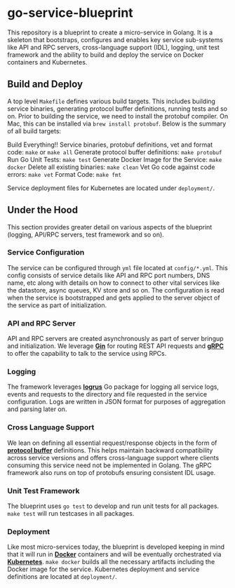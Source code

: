 # go-service-blueprint

This repository is a blueprint to create a micro-service in Golang.
It is a skeleton that bootstraps, configures and enables key service sub-systems like API and RPC servers, cross-language support (IDL), logging, unit test framework and the ability to build and deploy the service on Docker containers and Kubernetes.

## Build and Deploy
A top level ```Makefile``` defines various build targets. This includes building service binaries, generating protocol buffer definitions, running tests and so on. Prior to building the service, we need to install the protobuf compiler. On Mac, this can be installed via ```brew install protobuf```. Below is the summary of all build targets:

Build Everything!! Service binaries, protobuf definitions, vet and format code: ```make``` or ```make all```
Generate protocol buffer definitions: ```make protobuf```
Run Go Unit Tests: ```make test```
Generate Docker Image for the Service: ```make docker```
Delete all existing binaries: ```make clean```
Vet Go code against code errors: ```make vet```
Format Code: ```make fmt```

Service deployment files for Kubernetes are located under ```deployment/```.

## Under the Hood
This section provides greater detail on various aspects of the blueprint (logging, API/RPC servers, test framework and so on).

### Service Configuration

The service can be configured through ```yml``` file located at ```config/*.yml```. This config consists of service details like API and RPC port numbers, DNS name, etc along with details on how to connect to other vital services like the datastore, async queues, KV store and so on. The configuration is read when the service is bootstrapped and gets applied to the server object of the service as part of initialization.

### API and RPC Server

API and RPC servers are created asynchronously as part of server bringup and initialization. We leverage [**Gin**](https://github.com/gin-gonic/gin) for routing REST API requests and [**gRPC**](https://grpc.io/) to offer the capability to talk to the service using RPCs.

### Logging

The framework leverages [**logrus**](https://github.com/sirupsen/logrus) Go package for logging all service logs, events and requests to the directory and file requested in the service configuration. Logs are written in JSON format for purposes of aggregation and parsing later on.

### Cross Language Support

We lean on defining all essential request/response objects in the form of [**protocol buffer**](https://github.com/protocolbuffers/protobuf) definitions. This helps maintain backward compatibility across service versions and offers cross-language support where clients consuming this service need not be implemented in Golang. The gRPC framework also runs on top of protobufs ensuring consistent IDL usage.

### Unit Test Framework

The blueprint uses ```go test``` to develop and run unit tests for all packages. ```make test``` will run testcases in all packages.

### Deployment

Like most micro-services today, the blueprint is developed keeping in mind that it will run in [**Docker**](https://www.docker.com/) containers and will be eventually orchestrated via [**Kubernetes**](https://kubernetes.io/). ```make docker``` builds all the necessary artifacts including the Docker image for the service. Kubernetes deployment and service definitions are located at ```deployment/```.

